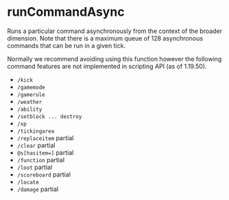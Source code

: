 # runCommandAsync

Runs a particular command asynchronously from the context of the broader dimension.  Note that there is a maximum queue of 128 asynchronous commands that can be run in a given tick.

Normally we recommend avoiding using this function however the following command features are not implemented in scripting API (as of 1.19.50).

- `/kick`
- `/gamemode`
- `/gamerule`
- `/weather`
- `/ability`
- `/setblock ... destroy`
- `/xp`
- `/tickingarea`
- `/replaceitem` partial
- `/clear` partial
- `@s[hasitem=]` partial
- `/function` partial
- `/loot` partial
- `/scoreboard` partial
- `/locate`
- `/damage` partial
